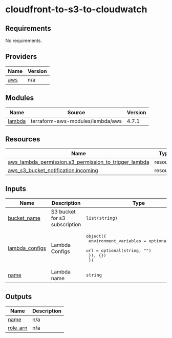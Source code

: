 # cloudfront-to-s3-to-cloudwatch

<!-- BEGINNING OF PRE-COMMIT-TERRAFORM DOCS HOOK -->
## Requirements

No requirements.

## Providers

| Name | Version |
|------|---------|
| <a name="provider_aws"></a> [aws](#provider\_aws) | n/a |

## Modules

| Name | Source | Version |
|------|--------|---------|
| <a name="module_lambda"></a> [lambda](#module\_lambda) | terraform-aws-modules/lambda/aws | 4.7.1 |

## Resources

| Name | Type |
|------|------|
| [aws_lambda_permission.s3_permission_to_trigger_lambda](https://registry.terraform.io/providers/hashicorp/aws/latest/docs/resources/lambda_permission) | resource |
| [aws_s3_bucket_notification.incoming](https://registry.terraform.io/providers/hashicorp/aws/latest/docs/resources/s3_bucket_notification) | resource |

## Inputs

| Name | Description | Type | Default | Required |
|------|-------------|------|---------|:--------:|
| <a name="input_bucket_name"></a> [bucket\_name](#input\_bucket\_name) | S3 bucket for s3 subscription | `list(string)` | n/a | yes |
| <a name="input_lambda_configs"></a> [lambda\_configs](#input\_lambda\_configs) | Lambda Configs | <pre>object({<br/>    environment_variables = optional(object({<br/>      url = optional(string, "")<br/>    }), {})<br/>  })</pre> | `{}` | no |
| <a name="input_name"></a> [name](#input\_name) | Lambda name | `string` | n/a | yes |

## Outputs

| Name | Description |
|------|-------------|
| <a name="output_name"></a> [name](#output\_name) | n/a |
| <a name="output_role_arn"></a> [role\_arn](#output\_role\_arn) | n/a |
<!-- END OF PRE-COMMIT-TERRAFORM DOCS HOOK -->
